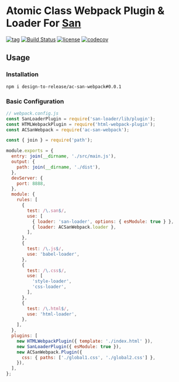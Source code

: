 # Atomic Class Webpack Plugin & Loader For [San](https://github.com/baidu/san)

[![tag](https://img.shields.io/github/tag/design-to-release/ac-san-webpack.svg)](https://github.com/design-to-release/ac-san-webpack)
[![Build Status](https://github.com/design-to-release/ac-san-webpack/workflows/ci/badge.svg?branch=main)](https://github.com/design-to-release/ac-san-webpack/actions)
[![license](https://img.shields.io/github/license/design-to-release/ac-san-webpack.svg)](https://github.com/design-to-release/ac-san-webpack)
[![codecov](https://codecov.io/gh/design-to-release/ac-san-webpack/branch/main/graph/badge.svg)](https://codecov.io/gh/design-to-release/ac-san-webpack)

## Usage

### Installation

```
npm i design-to-release/ac-san-webpack#0.0.1
```

### Basic Configuration

```js
// webpack.config.js
const SanLoaderPlugin = require('san-loader/lib/plugin');
const HTMLWebpackPlugin = require('html-webpack-plugin');
const ACSanWebpack = require('ac-san-webpack');

const { join } = require('path');

module.exports = {
  entry: join(__dirname, './src/main.js'),
  output: {
    path: join(__dirname, './dist'),
  },
  devServer: {
    port: 8888,
  },
  module: {
    rules: [
      {
        test: /\.san$/,
        use: [
          { loader: 'san-loader', options: { esModule: true } },
          { loader: ACSanWebpack.loader },
        ],
      },
      {
        test: /\.js$/,
        use: 'babel-loader',
      },
      {
        test: /\.css$/,
        use: [
          'style-loader',
          'css-loader',
        ],
      },
      {
        test: /\.html$/,
        use: 'html-loader',
      },
    ],
  },
  plugins: [
    new HTMLWebpackPlugin({ template: './index.html' }),
    new SanLoaderPlugin({ esModule: true }),
    new ACSanWebpack.Plugin({
      css: { paths: ['./global1.css', './global2.css'] },
    }),
  ],
};
```
